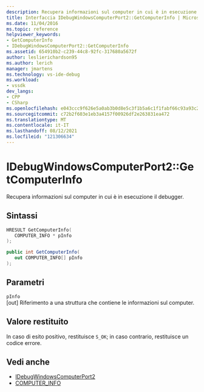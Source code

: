 ```yaml
---
description: Recupera informazioni sul computer in cui è in esecuzione il debugger.
title: Interfaccia IDebugWindowsComputerPort2::GetComputerInfo | Microsoft Docs
ms.date: 11/04/2016
ms.topic: reference
helpviewer_keywords:
- GetComputerInfo
- IDebugWindowsComputerPort2::GetComputerInfo
ms.assetid: 654910b2-c239-44c8-92fc-317680a5672f
author: leslierichardson95
ms.author: lerich
manager: jmartens
ms.technology: vs-ide-debug
ms.workload:
- vssdk
dev_langs:
- CPP
- CSharp
ms.openlocfilehash: e043ccc9f626e5a0ab3b0d8e5c3f1b5a6c1f1fabf66c93a93c233f15111c8ca3
ms.sourcegitcommit: c72b2f603e1eb3a4157f00926df2e263831ea472
ms.translationtype: MT
ms.contentlocale: it-IT
ms.lasthandoff: 08/12/2021
ms.locfileid: "121306634"
---
```

# <a name="idebugwindowscomputerport2getcomputerinfo"></a>IDebugWindowsComputerPort2::GetComputerInfo
Recupera informazioni sul computer in cui è in esecuzione il debugger.

## <a name="syntax"></a>Sintassi

```cpp
HRESULT GetComputerInfo(
   COMPUTER_INFO * pInfo
);
```

```csharp
public int GetComputerInfo(
   out COMPUTER_INFO[] pInfo
);
```

## <a name="parameters"></a>Parametri
`pInfo`\
[out] Riferimento a una struttura che contiene le informazioni sul computer.

## <a name="return-value"></a>Valore restituito
 In caso di esito positivo, restituisce `S_OK`; in caso contrario, restituisce un codice errore.

## <a name="see-also"></a>Vedi anche
- [IDebugWindowsComputerPort2](../../../extensibility/debugger/reference/idebugwindowscomputerport2.md)
- [COMPUTER_INFO](../../../extensibility/debugger/reference/computer-info.md)
